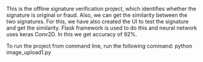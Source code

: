 This is the offline signature verification project, which identifies whether the signature is original or fraud.
Also, we can get the similarity between the two signatures.
For this, we have also created the UI to test the signature and get the similarity.
Flask framework is used to do this and neural network uses keras Conv2D. In this we get accuracy of 92%.

To run the project from command line, run the following command:
python image_upload1.py
